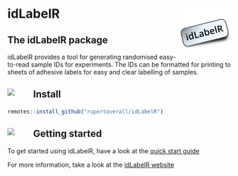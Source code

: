 
idLabelR <img src="man/figures/Logo.png" align="right" alt="" width="120" />
=========================================================================

The idLabelR package
-----------------

idLabelR provides a tool for generating randomised easy-to-read sample IDs for experiments. The IDs can be formatted for printing to sheets of adhesive labels for easy and clear labelling of samples.

Install <img src="vignettes/images/LogoPackage.png" style="width:48px;padding-right:10px;float:left"></img>
-----------------------------------------------------------------------------------------------------------

``` r
remotes::install_github("rupertoverall/idLabelR")
```

Getting started <img src="vignettes/images/LogoDocs.png" style="width:48px;padding-right:10px;float:left"></img>
----------------------------------------------------------------------------------------------------------------

To get started using idLabelR, have a look at the [quick start guide](https://rupertoverall.net/articles/idLabelR_quickstart.html)

For more information, take a look at the [idLabelR website](https://rupertoverall.net/idLabelR)
